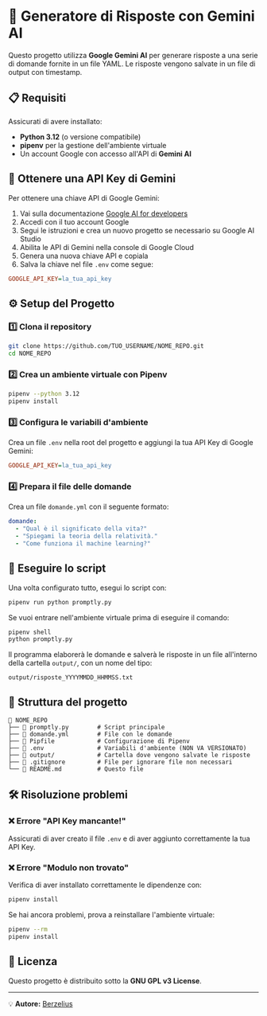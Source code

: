 # 📌 Generatore di Risposte con Gemini AI

Questo progetto utilizza **Google Gemini AI** per generare risposte a una serie di domande fornite in un file YAML. Le risposte vengono salvate in un file di output con timestamp. 

## 📋 Requisiti

Assicurati di avere installato:
- **Python 3.12** (o versione compatibile)
- **pipenv** per la gestione dell'ambiente virtuale
- Un account Google con accesso all'API di **Gemini AI**

## 🔑 Ottenere una API Key di Gemini

Per ottenere una chiave API di Google Gemini:

1. Vai sulla documentazione [Google AI for developers](https://ai.google.dev/gemini-api/docs/api-key?hl=it)
2. Accedi con il tuo account Google
3. Segui le istruzioni e crea un nuovo progetto se necessario su Google AI Studio
4. Abilita le API di Gemini nella console di Google Cloud
5. Genera una nuova chiave API e copiala
6. Salva la chiave nel file `.env` come segue:

```ini
GOOGLE_API_KEY=la_tua_api_key
```

## ⚙️ Setup del Progetto

### 1️⃣ Clona il repository

```sh
git clone https://github.com/TUO_USERNAME/NOME_REPO.git
cd NOME_REPO
```

### 2️⃣ Crea un ambiente virtuale con Pipenv

```sh
pipenv --python 3.12
pipenv install
```

### 3️⃣ Configura le variabili d'ambiente

Crea un file `.env` nella root del progetto e aggiungi la tua API Key di Google Gemini:

```ini
GOOGLE_API_KEY=la_tua_api_key
```

### 4️⃣ Prepara il file delle domande

Crea un file `domande.yml` con il seguente formato:

```yaml
domande:
  - "Qual è il significato della vita?"
  - "Spiegami la teoria della relatività."
  - "Come funziona il machine learning?"
```

## 🚀 Eseguire lo script

Una volta configurato tutto, esegui lo script con:

```sh
pipenv run python promptly.py
```

Se vuoi entrare nell'ambiente virtuale prima di eseguire il comando:

```sh
pipenv shell
python promptly.py
```

Il programma elaborerà le domande e salverà le risposte in un file all'interno della cartella `output/`, con un nome del tipo:

```
output/risposte_YYYYMMDD_HHMMSS.txt
```

## 📄 Struttura del progetto

```
📂 NOME_REPO
├── 📄 promptly.py        # Script principale
├── 📄 domande.yml        # File con le domande
├── 📄 Pipfile            # Configurazione di Pipenv
├── 📄 .env               # Variabili d'ambiente (NON VA VERSIONATO)
├── 📂 output/            # Cartella dove vengono salvate le risposte
├── 📄 .gitignore         # File per ignorare file non necessari
└── 📄 README.md          # Questo file
```

## 🛠 Risoluzione problemi

### ❌ Errore "API Key mancante!"
Assicurati di aver creato il file `.env` e di aver aggiunto correttamente la tua API Key.

### ❌ Errore "Modulo non trovato"
Verifica di aver installato correttamente le dipendenze con:
```sh
pipenv install
```

Se hai ancora problemi, prova a reinstallare l'ambiente virtuale:
```sh
pipenv --rm
pipenv install
```

## 📜 Licenza

Questo progetto è distribuito sotto la **GNU GPL v3 License**.

---

💡 **Autore:** [Berzelius](https://github.com/berzelius)

